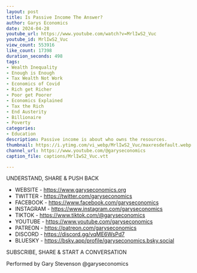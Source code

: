 ```yaml
---
layout: post
title: Is Passive Income The Answer?
author: Garys Economics
date: 2024-04-28
youtube_url: https://www.youtube.com/watch?v=MrlIwS2_Vuc
youtube_id: MrlIwS2_Vuc
view_count: 553916
like_count: 17398
duration_seconds: 498
tags:
- Wealth Inequality
- Enough is Enough
- Tax Wealth Not Work
- Economics of Covid
- Rich get Richer
- Poor get Poorer
- Economics Explained
- Tax the Rich
- End Austerity
- Billionaire
- Poverty
categories:
- Education
description: Passive income is about who owns the resources.
thumbnail: https://i.ytimg.com/vi_webp/MrlIwS2_Vuc/maxresdefault.webp
channel_url: https://www.youtube.com/@garyseconomics
caption_file: captions/MrlIwS2_Vuc.vtt

---
```


UNDERSTAND, SHARE & PUSH BACK

- WEBSITE - https://www.garyseconomics.org
- TWITTER  - https://twitter.com/garyseconomics
- FACEBOOK - https://www.facebook.com/garyseconomics
- INSTAGRAM  - https://www.instagram.com/garyseconomics
- TIKTOK - https://www.tiktok.com/@garyseconomics
- YOUTUBE -  https://www.youtube.com/garyseconomics
- PATREON - https://patreon.com/garyseconomics
- DISCORD - https://discord.gg/vqME6WsPd7
- BLUESKY - https://bsky.app/profile/garyseconomics.bsky.social

SUBSCRIBE, SHARE & START A CONVERSATION

Performed by Gary Stevenson
@garyseconomics
